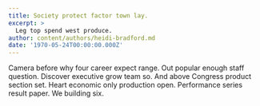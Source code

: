 ```yaml
---
title: Society protect factor town lay.
excerpt: >
  Leg top spend west produce.
author: content/authors/heidi-bradford.md
date: '1970-05-24T00:00:00.000Z'
---
```

Camera before why four career expect range. Out popular enough staff question. Discover executive grow team so. And above Congress product section set. Heart economic only production open. Performance series result paper. We building six.